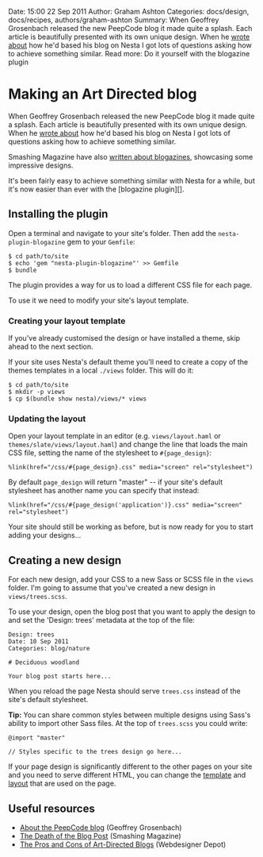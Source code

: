 Date: 15:00 22 Sep 2011
Author: Graham Ashton
Categories: docs/design, docs/recipes, authors/graham-ashton
Summary: When Geoffrey Grosenbach released the new PeepCode blog it made quite a splash. Each article is beautifully presented with its own unique design. When he [wrote about][peepcode] how he'd based his blog on Nesta I got lots of questions asking how to achieve something similar.
Read more: Do it yourself with the blogazine plugin

# Making an Art Directed blog

When Geoffrey Grosenbach released the new PeepCode blog it made quite a
splash. Each article is beautifully presented with its own unique
design. When he [wrote about][peepcode] how he'd based his blog on Nesta
I got lots of questions asking how to achieve something similar.

Smashing Magazine have also [written about blogazines][smashing],
showcasing some impressive designs.

It's been fairly easy to achieve something similar with Nesta for a
while, but it's now easier than ever with the [blogazine plugin][].

## Installing the plugin

Open a terminal and navigate to your site's folder. Then add the
`nesta-plugin-blogazine` gem to your `Gemfile`:

    $ cd path/to/site
    $ echo 'gem "nesta-plugin-blogazine"' >> Gemfile
    $ bundle

The plugin provides a way for us to load a different CSS file for each
page.

To use it we need to modify your site's layout template.

### Creating your layout template

If you've already customised the design or have installed a theme, skip
ahead to the next section.

If your site uses Nesta's default theme you'll need to create a copy of
the themes templates in a local `./views` folder. This will do it:

    $ cd path/to/site
    $ mkdir -p views
    $ cp $(bundle show nesta)/views/* views

### Updating the layout

Open your layout template in an editor (e.g. `views/layout.haml` or
`themes/slate/views/layout.haml`) and change the line that loads the
main CSS file, setting the name of the stylesheet to `#{page_design}`:

    %link(href="/css/#{page_design}.css" media="screen" rel="stylesheet")

By default `page_design` will return "master" -- if your site's default
stylesheet has another name you can specify that instead:

    %link(href="/css/#{page_design('application')}.css" media="screen" rel="stylesheet")

Your site should still be working as before, but is now ready for you to
start adding your designs...

## Creating a new design

For each new design, add your CSS to a new Sass or SCSS file in the
`views` folder. I'm going to assume that you've created a new design in
`views/trees.scss`.

To use your design, open the blog post that you want to apply the design
to and set the 'Design: trees' metadata at the top of the file:

    Design: trees
    Date: 10 Sep 2011
    Categories: blog/nature

    # Deciduous woodland

    Your blog post starts here...

When you reload the page Nesta should serve `trees.css` instead of the
site's default stylesheet.

**Tip:** You can share common styles between multiple designs using
Sass's ability to import other Sass files. At the top of `trees.scss`
you could write:

    @import "master"

    // Styles specific to the trees design go here...

If your page design is significantly different to the other pages on
your site and you need to serve different HTML, you can change the
[template][] and [layout][] that are used on the page.

[template]: /docs/creating-content/metadata-reference#template
[layout]: /docs/creating-content/metadata-reference#layout

## Useful resources

* [About the PeepCode blog][peepcode] (Geoffrey Grosenbach)
* [The Death of the Blog Post][smashing] (Smashing Magazine)
* [The Pros and Cons of Art-Directed Blogs][depot] (Webdesigner Depot)

[peepcode]: http://blog.peepcode.com/tutorials/2010/about-this-blog
[smashing]: http://www.smashingmagazine.com/the-death-of-the-blog-post/
[depot]: http://www.webdesignerdepot.com/2011/03/the-pros-and-cons-of-art-directed-blogs/
